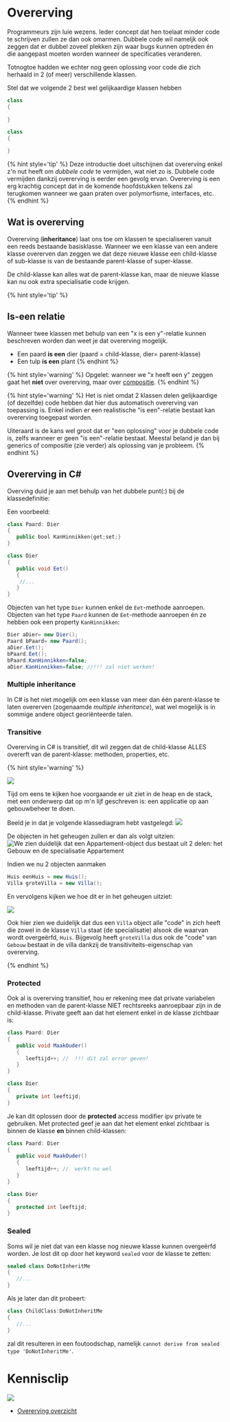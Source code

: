 # Overerving

Programmeurs zijn luie wezens. Ieder concept dat hen toelaat minder code te schrijven zullen ze dan ook omarmen. Dubbele code wil nameljk ook zeggen dat er dubbel zoveel plekken zijn waar bugs kunnen optreden én die aangepast moeten worden wanneer de specificaties veranderen.

Totnogtoe hadden we echter nog geen oplossing voor code die zich herhaald in 2 (of meer) verschillende klassen.

Stel dat we volgende 2 best wel gelijkaardige klassen hebben

```java
class 
{
   
}

class
{

}
```


{% hint style='tip' %}
Deze introductie doet uitschijnen dat overerving enkel z'n nut heeft om *dubbele code* te vermijden, wat niet zo is. Dubbele code vermijden dankzij overerving is eerder een gevolg ervan. Overerving is een erg krachtig concept dat in de komende hoofdstukken telkens zal terugkomen wanneer we gaan praten over polymorfisme, interfaces, etc.
{% endhint %}



## Wat is overerving
Overerving (**inheritance**) laat ons toe om klassen te specialiseren vanuit een reeds bestaande basisklasse. Wanneer we een klasse van een andere klasse overerven dan zeggen we dat deze nieuwe klasse een child-klasse of sub-klasse is van de bestaande parent-klasse of super-klasse.

De child-klasse kan alles wat de parent-klasse kan, maar de nieuwe klasse kan nu ook extra specialisatie code krijgen.

{% hint style='tip' %}
## Is-een relatie

Wanneer twee klassen met behulp van een "x is een y"-relatie kunnen beschreven worden dan weet je dat overerving mogelijk.

* Een paard **is een** dier (paard = child-klasse, dier= parent-klasse)
* Een tulp **is een** plant
{% endhint %}

{% hint style='warning' %}
Opgelet: wanneer we "x heeft een y" zeggen gaat het **niet** over overerving, maar over [compositie](../14_compositie/0_compositie_intro.MD).
{% endhint %}


{% hint style='warning' %}
Het is niet omdat 2 klassen delen gelijkaardige (of dezelfde) code hebben dat hier dus automatisch overerving van toepassing is. Enkel indien er een realistische "is een"-relatie bestaat kan overerving toegepast worden.

Uiteraard is de kans wel groot dat er "een oplossing" voor je dubbele code is, zelfs wanneer er geen "is een"-relatie bestaat. Meestal beland je dan bij generics of compositie (zie verder) als oplossing van je probleem.
{% endhint %}

## Overerving in C#

Overving duid je aan met behulp van het dubbele punt(:)  bij de klassedefinitie:

Een voorbeeld:

```java
class Paard: Dier
{
   public bool KanHinnikken{get;set;}
}

class Dier
{
   public void Eet()
   {
    //...
   }
}
```

Objecten van het type ``Dier`` kunnen enkel de ``Eet``-methode aanroepen. Objecten van het type ``Paard`` kunnen de ``Eet``-methode aanroepen én ze hebben ook een property ``KanHinnikken``:

```java
Dier aDier= new Dier();
Paard bPaard= new Paard();
aDier.Eet();
bPaard.Eet();
bPaard.KanHinnikken=false;
aDier.KanHinnikken=false; //!!! zal niet werken!
```

### Multiple inheritance

In C# is het niet mogelijk om een klasse van meer dan één parent-klasse te laten overerven (zogenaamde *multiple inheritance*), wat wel mogelijk is in sommige andere object georiënteerde talen.

### Transitive

Overerving in C# is transitief, dit wil zeggen dat de child-klasse ALLES overerft van de parent-klasse: methoden, properties, etc.


<!---NOBOOKSTART--->
{% hint style='warning' %}
<!---NOBOOKEND--->
<!---{aside}--->
<!--- {float:right, width:50%} --->
![](../assets/attention.png)

Tijd om eens te kijken hoe voorgaande er uit ziet in de heap en de stack, met een onderwerp dat op m'n lijf geschreven is: een applicatie op aan gebouwbeheer te doen.

Beeld je in dat je volgende klassediagram hebt vastgelegd:
![](../assets/7_overerving/klasgebouwen.png)

De objecten in het geheugen zullen er dan als volgt uitzien:
![We zien duidelijk dat een Appartement-object dus bestaat uit 2 delen: het Gebouw en de specialisatie Appartement](../assets/7_overerving/gebouwobjecten.png)

Indien we nu 2 objecten aanmaken
```java
Huis eenHuis = new Huis();
Villa groteVilla = new Villa();
```
En vervolgens kijken we hoe dit er in het geheugen uitziet:

![](../assets/7_overerving/overervinggeheugen.png)

Ook hier zien we duidelijk dat dus een ``Villa`` object alle "code" in zich heeft die zowel in de klasse ``Villa`` staat (de specialisatie) alsook die waarvan wordt overgeërfd, ``Huis``. Bijgevolg heeft ``groteVilla`` dus ook de "code" van ``Gebouw`` bestaat in de villa dankzij de transitiviteits-eigenschap van overerving.

<!---{/aside}--->
<!---NOBOOKSTART--->
{% endhint %}
<!---NOBOOKEND--->


### Protected

Ook al is overerving transitief, hou er rekening mee dat private variabelen en methoden van de parent-klasse NIET rechtsreeks aanroepbaar zijn in de child-klasse. Private geeft aan dat het element enkel in de klasse zichtbaar is:

```java
class Paard: Dier
{
   public void MaakOuder()
   {
      leeftijd++; //  !!! dit zal error geven!
   }
}

class Dier
{
   private int leeftijd;
}
```

Je kan dit oplossen door de **protected** access modifier ipv private te gebruiken. Met protected geef je aan dat het element enkel zichtbaar is binnen de klasse **en** binnen child-klassen:

```java
class Paard: Dier
{
   public void MaakOuder()
   {
      leeftijd++; //  werkt nu wel
   }
}

class Dier
{
   protected int leeftijd;
}
```

### Sealed

Soms wil je niet dat van een klasse nog nieuwe klasse kunnen overgeërfd worden. Je lost dit op door het keyword ``sealed`` voor de klasse te zetten:

```java
sealed class DoNotInheritMe
{
   //...
}
```

Als je later dan dit probeert:

```java
class ChildClass:DoNotInheritMe
{
   //...
}
```

zal dit resulteren in een foutoodschap, namelijk ``cannot derive from sealed type 'DoNotInheritMe'``.

<!---NOBOOKSTART--->
# Kennisclip
![](../assets/infoclip.png)
* [Overerving overzicht](https://ap.cloud.panopto.eu/Panopto/Pages/Viewer.aspx?id=c8b828c5-87c0-4339-a61c-ab7c00aef24d)
<!---NOBOOKEND--->